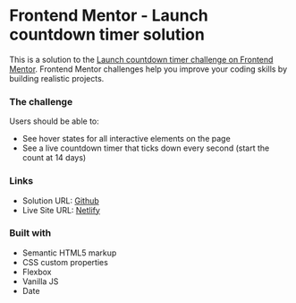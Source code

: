 # Frontend Mentor - Launch countdown timer solution

This is a solution to the [Launch countdown timer challenge on Frontend Mentor](https://www.frontendmentor.io/challenges/launch-countdown-timer-N0XkGfyz-). Frontend Mentor challenges help you improve your coding skills by building realistic projects.

### The challenge

Users should be able to:

-   See hover states for all interactive elements on the page
-   See a live countdown timer that ticks down every second (start the count at 14 days)

### Links

-   Solution URL: [Github](https://github.com/adram3l3ch/Countdown-Timer)
-   Live Site URL: [Netlify](https://adramelech-countdown-timer.netlify.app/)

### Built with

-   Semantic HTML5 markup
-   CSS custom properties
-   Flexbox
-   Vanilla JS
-   Date
